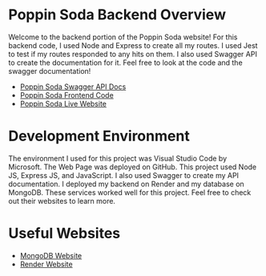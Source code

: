 # Poppin Soda Backend Overview

Welcome to the backend portion of the Poppin Soda website! For this backend code, I used Node and Express to create all my routes.  I used Jest to test if my routes responded to any hits on them.  I also used Swagger API to create the documentation for it.  Feel free to look at the code and the swagger documentation!

* [Poppin Soda Swagger API Docs](https://poppinsodasbackend.onrender.com/api-docs/#/)
* [Poppin Soda Frontend Code](https://github.com/mdowns1999/poppin-soda)
* [Poppin Soda Live Website](https://mdowns1999.github.io/poppin-soda/)

# Development Environment 

The environment I used for this project was Visual Studio Code by Microsoft.  The Web Page was deployed on GitHub.  This project used Node JS, Express JS, and JavaScript.  I also  used Swagger to create my API documentation.  I deployed my backend on Render and my database on MongoDB. These services worked well for this project.  Feel free to check out their websites to learn more.

# Useful Websites
* [MongoDB Website](https://www.mongodb.com/)
* [Render Website](https://render.com/)
